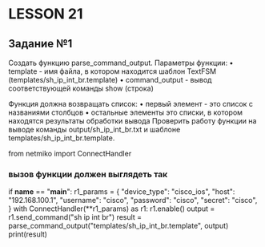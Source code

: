 # LESSON 21

## Задание №1

Создать функцию parse_command_output. Параметры функции:
	• template - имя файла, в котором находится шаблон TextFSM (templates/sh_ip_int_br.template)
	• command_output - вывод соответствующей команды show (строка)
	
Функция должна возвращать список:
	• первый элемент - это список с названиями столбцов
	• остальные элементы это списки, в котором находятся результаты обработки вывода
Проверить работу функции на выводе команды output/sh_ip_int_br.txt и шаблоне templates/sh_ip_int_br.template.

from netmiko import ConnectHandler
### вызов функции должен выглядеть так
if __name__ == "__main__":
	r1_params = {
		"device_type": "cisco_ios",
		"host": "192.168.100.1",
		"username": "cisco",
		"password": "cisco",
		"secret": "cisco",
	}
	with ConnectHandler(**r1_params) as r1:
		r1.enable()
		output = r1.send_command("sh ip int br")
	result = parse_command_output("templates/sh_ip_int_br.template", output)
	print(result)
